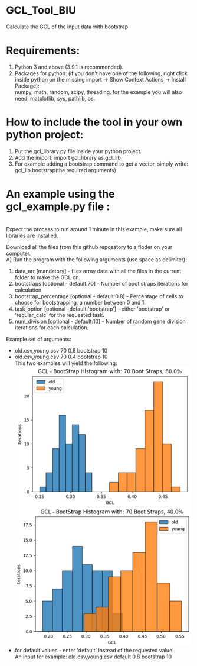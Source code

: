 # GCL_Tool_BIU

Calculate the GCL of the input data with bootstrap

# Requirements:

1) Python 3 and above (3.9.1 is recommended).
2) Packages for python: (if you don't have one of the following, right click inside python on the missing import -> Show
   Context Actions -> Install Package):<br /> numpy, math, random, scipy, threading. for the example you will also need:
   matplotlib, sys, pathlib, os.

# How to include the tool in your own python project:

1) Put the gcl_library.py file inside your python project.
2) Add the import: import gcl_library as gcl_lib
3) For example adding a bootstrap command to get a vector, simply write: gcl_lib.bootstrap(the required arguments)

# An example using the gcl_example.py file :

<br />Expect the process to run around 1 minute in this example, make sure all libraries are installed.

Download all the files from this github reposatory to a floder on your computer.<br />
A) Run the program with the following arguments (use space as delimiter):

1) data_arr [mandatory] - files array data with all the files in the current folder to make the GCL on.
2) bootstraps [optional - default:70] - Number of boot straps iterations for calculation.
3) bootstrap_percentage [optional - default:0.8] - Percentage of cells to choose for bootstrapping, a number between 0
   and 1.
4) task_option [optional -default:'bootstrap'] - either 'bootstrap' or 'regular_calc' for the requested task.
5) num_division [optional - default:10] - Number of random gene division iterations for each calculation.

Example set of arguments:

* old.csv,young.csv 70 0.8 bootstrap 10
* old.csv,young.csv 70 0.4 bootstrap 10
  <br />
  This two examples will yield the following:
  <br />
![img_2.png](img_2.png)
![img_3.png](img_3.png)
* for default values - enter 'default' instead of the requested value.<br />An input for example: old.csv,young.csv default 0.8 bootstrap 10
